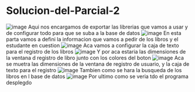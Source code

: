 # Solucion-del-Parcial-2

![image](https://github.com/user-attachments/assets/3ce2e413-2a31-433e-ab55-28d0f5aa1930)
Aqui nos encargamos de exportar las librerias que vamos a usar y de configurar todo para que se suba a la base de datos
![image](https://github.com/user-attachments/assets/e21de21f-80b4-4f92-bf4b-e81cbb53c77f)
En esta parta vamos a defini la informacion que vamos a pedir de los libros y el estudante en cuestion
![image](https://github.com/user-attachments/assets/4c53b584-533b-48d3-b3b9-dafb66caac26)
Aca vamos a configurar la caja de texto para el registro de los libros
![image](https://github.com/user-attachments/assets/2c1291f9-4a21-4134-b557-62a89c971911)
Y por aca estaria las dimensiones de la ventana d registro de libro junto con los colores del boton
![image](https://github.com/user-attachments/assets/5c836685-7775-4d68-a096-cd298b56012c)
Aca se muetra las dimensiones de la ventana de registro de usuario, y la caja de texto para el registro
![image](https://github.com/user-attachments/assets/f19d14ee-3143-44ac-8f39-3ab061b8e8f1)
Tambien como se hara la busqueda de los libros en l base de datos
![image](https://github.com/user-attachments/assets/c17d4dd4-06f1-46d2-9fc4-eb1a230f10e2)
Por ultimo como se veria tdo el programa desplegdo
